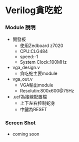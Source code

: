 Verilog貪吃蛇
===
### Module 說明
+ 開發板
    + 使用Zedboard z7020
    + CPU:CLG484
    + speed:-1
    + System Clock:100MHz
+ vga_design.v
    + 貪吃蛇主要module
+ vga_out.v
    + VGA輸出module
    + Resolutin:800x600@75Hz
+ .ucf為接線配置檔
    + 上下左右控制蛇身
    + 中鍵為RESET
### Screen Shot
+ coming soon
